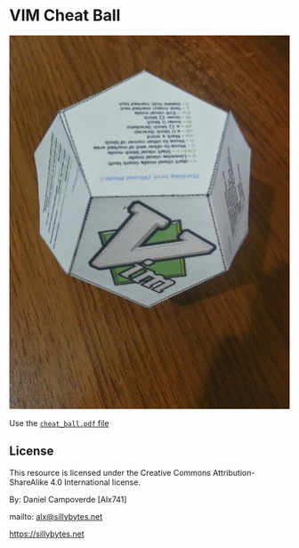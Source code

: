 # VIM Cheat Ball

![Vim cheat ball](./thumbnail.jpg)


Use the [`cheat_ball.pdf` file](./cheat_ball.pdf)


## License

This resource is licensed under the Creative Commons Attribution-ShareAlike 4.0
International license.

By: Daniel Campoverde [Alx741]

mailto: alx@sillybytes.net

https://sillybytes.net

